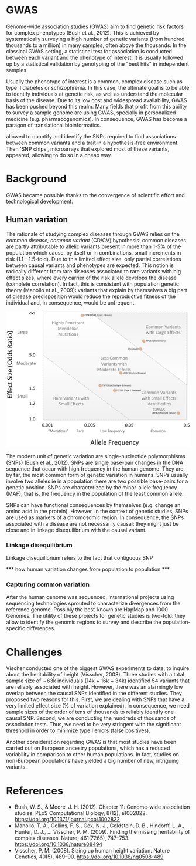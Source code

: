 # GWAS

Genome-wide association studies (GWAS) aim to find genetic risk factors for complex phenotypes (Bush et al., 2012). This is achieved by systematically surveying a high number of genetic variants (from hundred thousands to a million) in many samples, often above the thousands. In the classical GWAS setting, a statistical test for association is conducted between each variant and the phenotype of interest. It is usually followed up by a statistical validation by genotyping of the "best hits" in independent samples.

Usually the phenotype of interest is a common, complex disease such as type II diabetes or schizophrenia. In this case, the ultimate goal is to be able to identify individuals at genetic risk, as well as understand the molecular basis of the disease. Due to its low cost and widespread availability, GWAS has been pushed beyond this realm. Many fields that profit from this ability to survey a sample genome are using GWAS, specially in personalized medicine (e.g. pharmacogenomics). In consequence, GWAS has become a paragon of translational bioinformatics.


allowed to quantify and identify the SNPs required to find associations between common variants and a trait in a hypothesis-free environment. Then 'SNP chips', microarrays that explored most of these variants, appeared, allowing to do so in a cheap way.


# Background

GWAS became possible thanks to the convergence of scientific effort and technological development.

## Human variation

The rationale of studying complex diseases through GWAS relies on the *common disease, common variant* (CD/CV) hypothesis: common diseases are partly attributable to allelic variants present in more than 1-5% of the population which cause, by itself or in combinations, small increments in risk (1.1 - 1.5-fold). Due to this limited effect size, only partial correlations between causal variants and phenotypes are expected. This notion is radically different from rare diseases associated to rare variants with big effect sizes, where every carrier of the risk allele develops the disease (complete correlation). In fact, this is consistent with population genetic theory (Manolio et al., 2009): variants that explain by themselves a big part of disease predisposition would reduce the reproductive fitness of the individual and, in consequence, would be unfrequent.

![genetic_studies](../figures/genetic_studies.png)

The modern unit of genetic variation are single-nucleotide polymorphisms (SNPs) (Bush et al., 2012). SNPs are single base-pair changes in the DNA sequence that occur with high frequency in the human genome. They are, by far, the most common form of genetic variation in humans. SNPs usually involve two alleles ie in a population there are two possible base-pairs for a genetic position. SNPs are characterized by the minor-allele frequency (MAF), that is, the frequency in the population of the least common allele.

SNPs can have functional consequences by themselves (e.g. change an amino acid in the protein). However, in the context of genetic studies, SNPs are used as markers of a chromosomic region. In consequence, the SNPs associated with a disease are not necessarily causal: they might just be close and in linkage disequilibrium with the causal variant.

### Linkage disequilibrium

Linkage disequilibrium refers to the fact that contiguous SNP

*** how human variation changes from population to population ***

### Capturing common variation

After the human genome was sequenced, international projects using sequencing technologies sprouted to characterize divergences from the reference genome. Possibly the best-known are HapMap and 1000 Genomes. The utility of these projects for genetic studies is two-fold: they allow to identify the genomic regions to survey and describe the population-specific differences.

# Challenges

Vischer conducted one of the biggest GWAS experiments to date, to inquire about the heritability of height (Visscher, 2008). Three studies with a total sample size of ∼63k individuals (14k + 16k + 34k) identified 54 variants that are reliably associated with height. However, there was an alarmingly low overlap between the causal SNPs identified in the different studies. They proposed two reasons for this. First, we are dealing with SNPs that have a very limited effect size (% of variation explained). In consequence, we need sample sizes of the order of tens of thousands to reliably identify one causal SNP. Second, we are conducting the hundreds of thousands of association tests. Thus, we need to be very stringent with the significant threshold in order to minimize type I errors (false positives).

Another consideration regarding GWAS is that most studies have been carried out on European ancestry populations, which has a reduced variability in comparison to other human populations. In fact, studies on non-European populations have yielded a big number of new, intriguing variants.

# References

* Bush, W. S., & Moore, J. H. (2012). Chapter 11: Genome-wide association studies. PLoS Computational Biology, 8(12), e1002822. https://doi.org/10.1371/journal.pcbi.1002822
* Manolio, T. A., Collins, F. S., Cox, N. J., Goldstein, D. B., Hindorff, L. A., Hunter, D. J., … Visscher, P. M. (2009). Finding the missing heritability of complex diseases. Nature, 461(7265), 747–753. https://doi.org/10.1038/nature08494
* Visscher, P. M. (2008). Sizing up human height variation. Nature Genetics, 40(5), 489–90. https://doi.org/10.1038/ng0508-489
